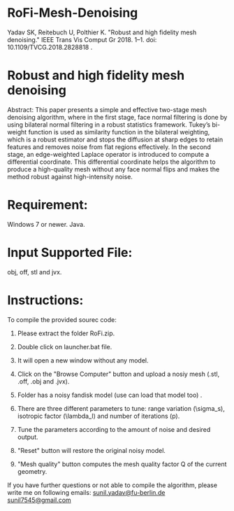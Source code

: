 # RoFi-Mesh-Denoising


Yadav SK, Reitebuch U, Polthier K. "Robust and high fidelity mesh denoising." IEEE Trans Vis Comput Gr 2018. 1–1. doi: 10.1109/TVCG.2018.2828818 .

# Robust and high fidelity mesh denoising

Abstract: This paper presents a simple and effective two-stage mesh denoising algorithm, where in the first stage, face normal filtering is done by using bilateral normal filtering in a robust statistics framework. Tukey’s bi-weight function is used as similarity function in the bilateral weighting, which is a robust estimator and stops the diffusion at sharp edges to retain features and removes noise from flat regions effectively. In the second stage, an edge-weighted Laplace operator is introduced to compute a differential coordinate. This differential coordinate helps the algorithm to produce a high-quality mesh without any face normal flips and makes the method robust against high-intensity noise.

# Requirement:

Windows 7 or newer.
Java.

# Input Supported File:
obj, off, stl and jvx.

# Instructions:

To compile the provided sourec code:

1. Please extract the folder RoFi.zip.

2. Double click on launcher.bat file.

3. It will open a new window without any model.

4. Click on the "Browse Computer" button and upload a nosiy mesh (.stl, .off, .obj and .jvx).

5. Folder has a noisy fandisk model (use can load that model too) .

6. There are three different parameters to tune: range variation (\sigma_s), isotropic factor (\lambda_I) and number of iterations (p).

7. Tune the parameters according to the amount of noise and desired output.

8. "Reset" button will restore the original noisy model.

9. "Mesh quality" button computes the mesh quality factor Q of the current geometry.

If you have further questions or not able to compile the algorithm, please write me on following emails:
  sunil.yadav@fu-berlin.de
  sunil7545@gmail.com



